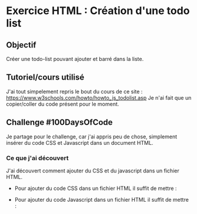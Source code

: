 # Exercice HTML : Création d'une todo list

## Objectif
Créer une todo-list pouvant ajouter et barré dans la liste. 

## Tutoriel/cours utilisé
J'ai tout simpelement repris le bout du cours de ce site : https://www.w3schools.com/howto/howto_js_todolist.asp
Je n'ai fait que un copier/coller du code présent pour le moment. 

## Challenge #100DaysOfCode
Je partage pour le challenge, car j'ai appris peu de chose, simplement insérer du code CSS et Javascript dans un document HTML. 

### Ce que j'ai découvert
J'ai découvert comment ajouter du CSS et du javascript dans un fichier HTML.

- Pour ajouter du code CSS dans un fichier HTML il suffit de mettre :

<code><style type="text/css"> le code CSS</style></code>


- Pour ajouter du code Javascript dans un fichier HTML il suffit de mettre :

<code> <script type="text/javascript">
le code en javascript
</script></code>

